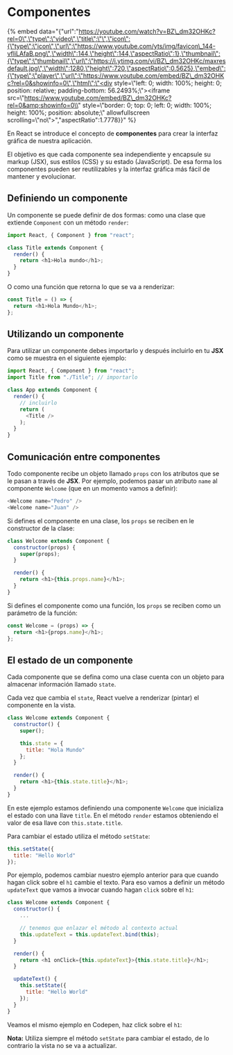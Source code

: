 # Componentes

{% embed data="{\"url\":\"https://youtube.com/watch?v=BZ\_dm32OHKc?rel=0\",\"type\":\"video\",\"title\":\"\",\"icon\":{\"type\":\"icon\",\"url\":\"https://www.youtube.com/yts/img/favicon\_144-vfliLAfaB.png\",\"width\":144,\"height\":144,\"aspectRatio\":1},\"thumbnail\":{\"type\":\"thumbnail\",\"url\":\"https://i.ytimg.com/vi/BZ\_dm32OHKc/maxresdefault.jpg\",\"width\":1280,\"height\":720,\"aspectRatio\":0.5625},\"embed\":{\"type\":\"player\",\"url\":\"https://www.youtube.com/embed/BZ\_dm32OHKc?rel=0&showinfo=0\",\"html\":\"<div style=\\"left: 0; width: 100%; height: 0; position: relative; padding-bottom: 56.2493%;\\"><iframe src=\\"https://www.youtube.com/embed/BZ\_dm32OHKc?rel=0&amp;showinfo=0\\" style=\\"border: 0; top: 0; left: 0; width: 100%; height: 100%; position: absolute;\\" allowfullscreen scrolling=\\"no\\"></iframe></div>\",\"aspectRatio\":1.7778}}" %}

  
 En React se introduce el concepto de **componentes** para crear la interfaz gráfica de nuestra aplicación.

El objetivo es que cada componente sea independiente y encapsule su markup \(JSX\), sus estilos \(CSS\) y su estado \(JavaScript\). De esa forma los componentes pueden ser reutilizables y la interfaz gráfica más fácil de mantener y evolucionar.

## Definiendo un componente

Un componente se puede definir de dos formas: como una clase que extiende `Component` con un método `render`:

```javascript
import React, { Component } from "react";

class Title extends Component {
  render() {
    return <h1>Hola mundo</h1>;
  }
}
```

O como una función que retorna lo que se va a renderizar:

```javascript
const Title = () => {
  return <h1>Hola Mundo</h1>;
};
```

## Utilizando un componente

Para utilizar un componente debes importarlo y después incluirlo en tu **JSX** como se muestra en el siguiente ejemplo:

```javascript
import React, { Component } from "react";
import Title from "./Title"; // importarlo

class App extends Component {
  render() {
    // incluirlo
    return (
      <Title />
    );
  }
}
```

## Comunicación entre componentes

Todo componente recibe un objeto llamado `props` con los atributos que se le pasan a través de **JSX**. Por ejemplo, podemos pasar un atributo `name` al componente `Welcome` \(que en un momento vamos a definir\):

```javascript
<Welcome name="Pedro" />
<Welcome name="Juan" />
```

Si defines el componente en una clase, los `props` se reciben en le constructor de la clase:

```javascript
class Welcome extends Component {
  constructor(props) {
    super(props);
  }

  render() {
    return <h1>{this.props.name}</h1>;
  }
}
```

Si defines el componente como una función, los `props` se reciben como un parámetro de la función:

```javascript
const Welcome = (props) => {
  return <h1>{props.name}</h1>;
};
```

## El estado de un componente

Cada componente que se defina como una clase cuenta con un objeto para almacenar información llamado `state`.

Cada vez que cambia el `state`, React vuelve a renderizar \(pintar\) el componente en la vista.

```javascript
class Welcome extends Component {
  constructor() {
    super();

    this.state = {
      title: "Hola Mundo"
    };
  }

  render() {
    return <h1>{this.state.title}</h1>;
  }
}
```

En este ejemplo estamos definiendo una componente `Welcome` que inicializa el estado con una llave `title`. En el método `render` estamos obteniendo el valor de esa llave con `this.state.title`.

Para cambiar el estado utiliza el método `setState`:

```javascript
this.setState({
  title: "Hello World"
});
```

Por ejemplo, podemos cambiar nuestro ejemplo anterior para que cuando hagan click sobre el `h1` cambie el texto. Para eso vamos a definir un método `updateText` que vamos a invocar cuando hagan `click` sobre el `h1`:

```javascript
class Welcome extends Component {
  constructor() {
    ...

    // tenemos que enlazar el método al contexto actual
    this.updateText = this.updateText.bind(this);
  }

  render() {
    return <h1 onClick={this.updateText}>{this.state.title}</h1>;
  }

  updateText() {
    this.setState({
      title: "Hello World"
    });
  }
}
```

Veamos el mismo ejemplo en Codepen, haz click sobre el `h1`:

**Nota:** Utiliza siempre el método `setState` para cambiar el estado, de lo contrario la vista no se va a actualizar.

